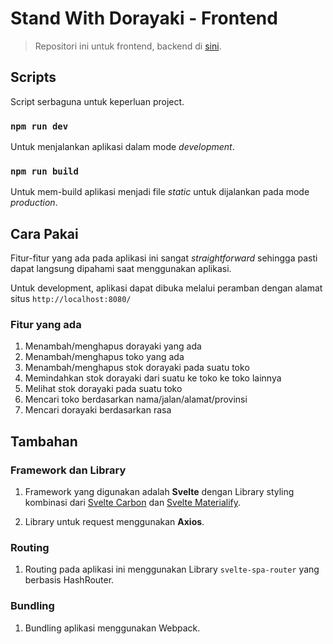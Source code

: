 # Stand With Dorayaki - Frontend

> Repositori ini untuk frontend, backend di [sini](https://github.com/raf555/standwithdorayaki-backend).

## Scripts

Script serbaguna untuk keperluan project.

### `npm run dev`

Untuk menjalankan aplikasi dalam mode *development*.

### `npm run build`

Untuk mem-build aplikasi menjadi file *static* untuk dijalankan pada mode *production*.

## Cara Pakai

Fitur-fitur yang ada pada aplikasi ini sangat *straightforward* sehingga pasti dapat langsung dipahami saat menggunakan aplikasi.

Untuk development, aplikasi dapat dibuka melalui peramban dengan alamat situs `http://localhost:8080/`

### Fitur yang ada

1. Menambah/menghapus dorayaki yang ada
2. Menambah/menghapus toko yang ada
3. Menambah/menghapus stok dorayaki pada suatu toko
4. Memindahkan stok dorayaki dari suatu ke toko ke toko lainnya
5. Melihat stok dorayaki pada suatu toko
6. Mencari toko berdasarkan nama/jalan/alamat/provinsi
7. Mencari dorayaki berdasarkan rasa

## Tambahan

### Framework dan Library

1. Framework yang digunakan adalah **Svelte** dengan Library styling kombinasi dari [Svelte Carbon](https://carbon-svelte.vercel.app/) dan [Svelte Materialify](https://svelte-materialify.vercel.app/).

2. Library untuk request menggunakan **Axios**.

### Routing

1. Routing pada aplikasi ini menggunakan Library `svelte-spa-router` yang berbasis HashRouter.

### Bundling

1. Bundling aplikasi menggunakan Webpack.
